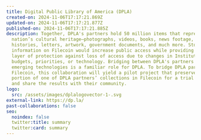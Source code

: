 ```yaml
---
title: Digital Public Library of America (DPLA)
created-on: 2024-11-06T17:17:21.869Z
updated-on: 2024-11-06T17:17:21.877Z
published-on: 2024-11-06T17:17:21.885Z
description: Together, DPLA's partners hold 50 million items that represent our
  nation’s cultural heritage—photographs, videos, books, news footage, oral
  histories, letters, artwork, government documents, and much more. Storing this
  information on Filecoin would increase public access while providing an extra
  layer of protection against loss of access due to changes in Institutional
  budgets, priorities, or technology. Bridging between DPLA's partners and
  emerging technologies is a familiar role for DPLA. To bridge DPLA partners to
  Filecoin, this collaboration will yield a pilot project that preserves a
  portion of one of DPLA partners’ collections in Filecoin for a trial period
  and share the results with their community.
logo:
  src: /assets/images/dplalogovector-1-.svg
external-link: https://dp.la/
past-collaborations: false
seo:
  noindex: false
  twitter:title: summary
  twitter:card: summary
---
```

